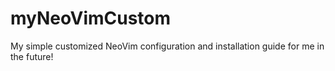 # myNeoVimCustom
My simple customized NeoVim configuration and installation guide for me in the future!
